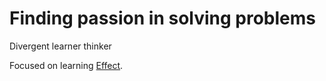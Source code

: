 # Finding passion in solving problems

Divergent learner thinker

Focused on learning [Effect](https://effect.website/).
